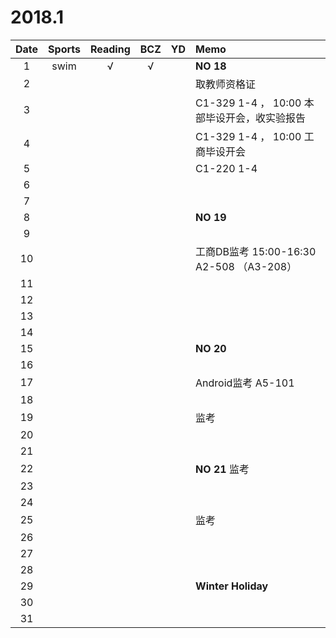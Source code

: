 # 2018.1
| Date  | Sports | Reading | BCZ | YD | Memo | 
| :---: | :---: | :---: | :---: | :---: | :--- | 
| 1 | swim | √ | √ |  | **NO 18** | 
| 2 |  |  |  |  | 取教师资格证 | 
| 3 |  |  |  |  | C1-329 1-4 ， 10:00 本部毕设开会，收实验报告 | 
| 4 |  |  |  |  | C1-329 1-4 ， 10:00 工商毕设开会| 
| 5 |  |  |  |  | C1-220 1-4 | 
| 6 |  |  |  |  |  | 
| 7 |  |  |  |  |  | 
| 8 |  |  |  |  | **NO 19** | 
| 9 |  |  |  |  |  |   
| 10 |  |  |  |  | 工商DB监考 15:00-16:30 A2-508 （A3-208） | 
| 11 |  |  |  |  |  | 
| 12 |  |  |  |  |  | 
| 13 |  |  |  |  |  | 
| 14 |  |  |  |  |  | 
| 15 |  |  |  |  | **NO 20** | 
| 16 |  |  |  |  |  | 
| 17 |  |  |  |  | Android监考 A5-101 | 
| 18 |  |  |  |  |  | 
| 19 |  |  |  |  | 监考 |   
| 20 |  |  |  |  |  | 
| 21 |  |  |  |  |  | 
| 22 |  |  |  |  | **NO 21** 监考| 
| 23 |  |  |  |  |  | 
| 24 |  |  |  |  |  | 
| 25 |  |  |  |  |  监考 | 
| 26 |  |  |  |  |  | 
| 27 |  |  |  |  |  | 
| 28 |  |  |  |  |  | 
| 29 |  |  |  |  | **Winter Holiday** |   
| 30 |  |  |  |  |  | 
| 31 |  |  |  |  |  | 
